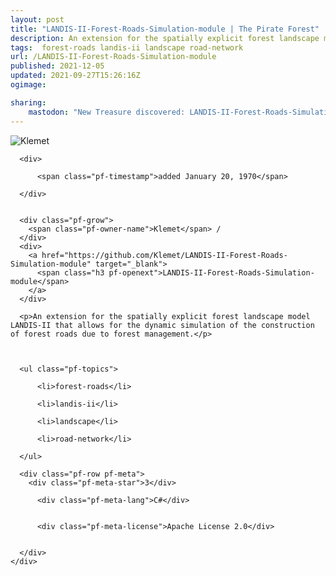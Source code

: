 ```yaml
---
layout: post
title: "LANDIS-II-Forest-Roads-Simulation-module | The Pirate Forest"
description: An extension for the spatially explicit forest landscape model LANDIS-II that allows for the dynamic simulation of the construction of forest roads due to forest management.
tags:  forest-roads landis-ii landscape road-network
url: /LANDIS-II-Forest-Roads-Simulation-module
published: 2021-12-05
updated: 2021-09-27T15:26:16Z
ogimage: 

sharing:
    mastodon: "New Treasure discovered: LANDIS-II-Forest-Roads-Simulation-module, An extension for the spatially explicit forest landscape model LANDIS-II that allows for the dynamic simulation of the construction of forest roads due to forest management."
---
```


<div class="pf-night-sky-spacer">
    <div id="pf-night-sky" data-stars="3" data-owner="Klemet" data-repo="LANDIS-II-Forest-Roads-Simulation-module">
        <div id="pf-open-dialog" class="pf-meta-star pf-star-todo"></div>
        <dialog id="pf-star-dialog">
            Star this Repository to putt a smile on the Developers face.
            <div class="pf-row">
                <div class="pf-grow"></div>
                <div><a class="pf-unterlines" href="https://github.com/Klemet/LANDIS-II-Forest-Roads-Simulation-module" target="_blank">VISIT REPOSITORY</a></div>
            </div>
        </dialog>
    </div>
    
</div>

<div class="pf-ship-list">
    <div class="pf-row pf-pirate pf-small-column" data-pirate-id="lFLeD7ba7CZwtcMb1p6Ma">
    <div>
      <!--<a href="https://github.com/Klemet" target="blank">-->
        <div class="pf-pirate-avatar">
          <div class="pf-cross pf-clickable"  onclick="collect('lFLeD7ba7CZwtcMb1p6Ma'); return false;"></div>
          <img src="https://avatars.githubusercontent.com/u/41070328?v=4" title="Klemet" alt="Klemet"/>
      </div>
      <!--</a>
      <div class="pf-pirate-actions">
        <a class="pf-treasure-add"  title="save in my treasure chest" onclick="collect('lFLeD7ba7CZwtcMb1p6Ma'); return false;" href="#">
          <img src="./assets/coin.svg" alt="treasure"/>
        </a>
        <a class="pf-treasure-remove" onclick="throwAway('lFLeD7ba7CZwtcMb1p6Ma'); return false;">remove</a>
      </div>-->
    </div>
    <div class="pf-ship">

      <div>
        
          <span class="pf-timestamp">added January 20, 1970</span>
        
      </div>
      
      
      <div class="pf-grow">
        <span class="pf-owner-name">Klemet</span> / 
      </div>
      <div>
        <a href="https://github.com/Klemet/LANDIS-II-Forest-Roads-Simulation-module" target="_blank">
          <span class="h3 pf-openext">LANDIS-II-Forest-Roads-Simulation-module</span>
        </a>
      </div>

      <p>An extension for the spatially explicit forest landscape model LANDIS-II that allows for the dynamic simulation of the construction of forest roads due to forest management.</p>

      

      <ul class="pf-topics">
        
          <li>forest-roads</li>
        
          <li>landis-ii</li>
        
          <li>landscape</li>
        
          <li>road-network</li>
        
      </ul>

      <div class="pf-row pf-meta">
        <div class="pf-meta-star">3</div>
        
          <div class="pf-meta-lang">C#</div>
        
        
          <div class="pf-meta-license">Apache License 2.0</div>
        
        
      </div>
    </div>
  </div>
</div>